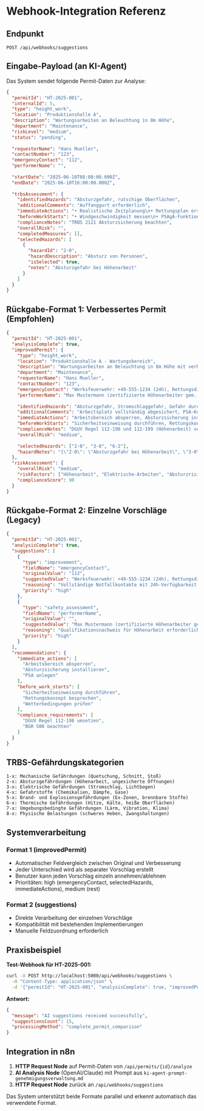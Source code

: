 # Webhook-Integration Referenz

## Endpunkt
`POST /api/webhooks/suggestions`

## Eingabe-Payload (an KI-Agent)

Das System sendet folgende Permit-Daten zur Analyse:

```json
{
  "permitId": "HT-2025-001",
  "internalId": 5,
  "type": "height_work",
  "location": "Produktionshalle A",
  "description": "Wartungsarbeiten an Beleuchtung in 8m Höhe",
  "department": "Maintenance",
  "riskLevel": "medium",
  "status": "pending",
  
  "requestorName": "Hans Mueller",
  "contactNumber": "123",
  "emergencyContact": "112",
  "performerName": "",
  
  "startDate": "2025-06-10T08:00:00.000Z",
  "endDate": "2025-06-10T16:00:00.000Z",
  
  "trbsAssessment": {
    "identifiedHazards": "Absturzgefahr, rutschige Oberflächen",
    "additionalComments": "Auffanggurt erforderlich",
    "immediateActions": "• Realistische Zeitplanung\n• Rettungsplan erstellen",
    "beforeWorkStarts": "• Windgeschwindigkeit messen\n• PSAgA-Funktionsprüfung",
    "complianceNotes": "TRBS 2121 Absturzsicherung beachten",
    "overallRisk": "",
    "completedMeasures": [],
    "selectedHazards": [
      {
        "hazardId": "2-0",
        "hazardDescription": "Absturz von Personen",
        "isSelected": true,
        "notes": "Absturzgefahr bei Höhenarbeit"
      }
    ]
  }
}
```

## Rückgabe-Format 1: Verbessertes Permit (Empfohlen)

```json
{
  "permitId": "HT-2025-001",
  "analysisComplete": true,
  "improvedPermit": {
    "type": "height_work",
    "location": "Produktionshalle A - Wartungsbereich",
    "description": "Wartungsarbeiten an Beleuchtung in 8m Höhe mit verbesserter Sicherheitsplanung",
    "department": "Maintenance",
    "requestorName": "Hans Mueller",
    "contactNumber": "123",
    "emergencyContact": "Werksfeuerwehr: +49-555-1234 (24h), Rettungsdienst: 112, Betriebsarzt: +49-555-5678",
    "performerName": "Max Mustermann (zertifizierte Höhenarbeiter gem. DGUV)",
    
    "identifiedHazards": "Absturzgefahr, Stromschlaggefahr, Gefahr durch herabfallende Gegenstände, rutschige Oberflächen",
    "additionalComments": "Arbeitsplatz vollständig abgesichert, PSA-Kontrolle durchgeführt, Rettungsplan erstellt",
    "immediateActions": "Arbeitsbereich absperren, Absturzsicherung installieren, Stromkreise freischalten, PSA anlegen",
    "beforeWorkStarts": "Sicherheitseinweisung durchführen, Rettungskonzept besprechen, Wetterbedingungen prüfen, Notfallausrüstung bereitstellen",
    "complianceNotes": "DGUV Regel 112-198 und 112-199 (Höhenarbeit) vollständig umgesetzt, BGR 500 beachtet",
    "overallRisk": "medium",
    
    "selectedHazards": ["2-0", "3-0", "6-2"],
    "hazardNotes": "{\"2-0\": \"Absturzgefahr bei Höhenarbeit\", \"3-0\": \"Stromschlag bei Beleuchtungsarbeiten\", \"6-2\": \"Herabfallende Werkzeuge\"}"
  },
  "riskAssessment": {
    "overallRisk": "medium",
    "riskFactors": ["Höhenarbeit", "Elektrische-Arbeiten", "Absturzrisiko"],
    "complianceScore": 90
  }
}
```

## Rückgabe-Format 2: Einzelne Vorschläge (Legacy)

```json
{
  "permitId": "HT-2025-001",
  "analysisComplete": true,
  "suggestions": [
    {
      "type": "improvement",
      "fieldName": "emergencyContact",
      "originalValue": "112",
      "suggestedValue": "Werksfeuerwehr: +49-555-1234 (24h), Rettungsdienst: 112",
      "reasoning": "Vollständige Notfallkontakte mit 24h-Verfügbarkeit erforderlich",
      "priority": "high"
    },
    {
      "type": "safety_assessment",
      "fieldName": "performerName",
      "originalValue": "",
      "suggestedValue": "Max Mustermann (zertifizierte Höhenarbeiter gem. DGUV)",
      "reasoning": "Qualifikationsnachweis für Höhenarbeit erforderlich",
      "priority": "high"
    }
  ],
  "recommendations": {
    "immediate_actions": [
      "Arbeitsbereich absperren",
      "Absturzsicherung installieren",
      "PSA anlegen"
    ],
    "before_work_starts": [
      "Sicherheitseinweisung durchführen",
      "Rettungskonzept besprechen",
      "Wetterbedingungen prüfen"
    ],
    "compliance_requirements": [
      "DGUV Regel 112-198 umsetzen",
      "BGR 500 beachten"
    ]
  }
}
```

## TRBS-Gefährdungskategorien

```
1-x: Mechanische Gefährdungen (Quetschung, Schnitt, Stoß)
2-x: Absturzgefährdungen (Höhenarbeit, ungesicherte Öffnungen)
3-x: Elektrische Gefährdungen (Stromschlag, Lichtbogen)
4-x: Gefahrstoffe (Chemikalien, Dämpfe, Gase)
5-x: Brand- und Explosionsgefährdungen (Ex-Zonen, brennbare Stoffe)
6-x: Thermische Gefährdungen (Hitze, Kälte, heiße Oberflächen)
7-x: Umgebungsbedingte Gefährdungen (Lärm, Vibration, Klima)
8-x: Physische Belastungen (schweres Heben, Zwangshaltungen)
```

## Systemverarbeitung

### Format 1 (improvedPermit)
- Automatischer Feldvergleich zwischen Original und Verbesserung
- Jeder Unterschied wird als separater Vorschlag erstellt
- Benutzer kann jeden Vorschlag einzeln annehmen/ablehnen
- Prioritäten: high (emergencyContact, selectedHazards, immediateActions), medium (rest)

### Format 2 (suggestions)
- Direkte Verarbeitung der einzelnen Vorschläge
- Kompatibilität mit bestehenden Implementierungen
- Manuelle Feldzuordnung erforderlich

## Praxisbeispiel

**Test-Webhook für HT-2025-001:**
```bash
curl -X POST http://localhost:5000/api/webhooks/suggestions \
  -H "Content-Type: application/json" \
  -d '{"permitId": "HT-2025-001", "analysisComplete": true, "improvedPermit": {...}}'
```

**Antwort:**
```json
{
  "message": "AI suggestions received successfully",
  "suggestionsCount": 15,
  "processingMethod": "complete_permit_comparison"
}
```

## Integration in n8n

1. **HTTP Request Node** auf Permit-Daten von `/api/permits/{id}/analyze`
2. **AI Analysis Node** (OpenAI/Claude) mit Prompt aus `ki-agent-prompt-genehmigungsverwaltung.md`
3. **HTTP Request Node** zurück an `/api/webhooks/suggestions`

Das System unterstützt beide Formate parallel und erkennt automatisch das verwendete Format.